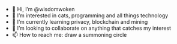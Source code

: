 - 👋 Hi, I’m @wisdomwoken
- 👀 I’m interested in cats, programming and all things technology
- 🌱 I’m currently learning privacy, blockchain and mining
- 💞️ I’m looking to collaborate on anything that catches my interest
- 📫 How to reach me: draw a summoning circle

